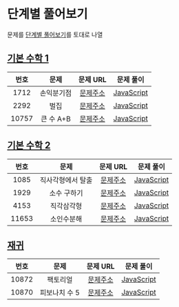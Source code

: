 # 단계별 풀어보기

문제를 [단계별 풀어보기](https://www.acmicpc.net/step)를 토대로 나열

## [기본 수학 1](https://www.acmicpc.net/step/8)

| 번호  |    문제    |                     문제 URL                      |                   문제 풀이                    |
| :---: | :--------: | :-----------------------------------------------: | :--------------------------------------------: |
| 1712  | 손익분기점 | [문제주소](https://www.acmicpc.net/problem/1712)  | [JavaScript](./기본_수학_1/1712-손익분기점.js) |
| 2292  |    벌집    | [문제주소](https://www.acmicpc.net/problem/2292)  |    [JavaScript](./기본_수학_1/2292-벌집.js)    |
| 10757 | 큰 수 A+B  | [문제주소](https://www.acmicpc.net/problem/10757) | [JavaScript](./기본_수학_1/10757-큰_수_A+B.js) |

## [기본 수학 2](https://www.acmicpc.net/step/10)

| 번호  |       문제        |                     문제 URL                      |                       문제 풀이                       |
| :---: | :---------------: | :-----------------------------------------------: | :---------------------------------------------------: |
| 1085  | 직사각형에서 탈출 | [문제주소](https://www.acmicpc.net/problem/1085)  | [JavaScript](./기본_수학_2/1085-직사각형에서_탈출.js) |
| 1929  |    소수 구하기    | [문제주소](https://www.acmicpc.net/problem/1929)  |    [JavaScript](./기본_수학_2/1929-소수_구하기.js)    |
| 4153  |    직각삼각형     | [문제주소](https://www.acmicpc.net/problem/4153)  |    [JavaScript](./기본_수학_2/4153-직각삼각형.js)     |
| 11653 |    소인수분해     | [문제주소](https://www.acmicpc.net/problem/11653) |    [JavaScript](./기본_수학_2/11653-소인수분해.js)    |

## [재귀](https://www.acmicpc.net/step/19)

| 번호  |     문제      |                     문제 URL                      |                  문제 풀이                  |
| :---: | :-----------: | :-----------------------------------------------: | :-----------------------------------------: |
| 10872 |   팩토리얼    | [문제주소](https://www.acmicpc.net/problem/10872) |   [JavaScript](./재귀/10872-팩토리얼.js)    |
| 10870 | 피보나치 수 5 | [문제주소](https://www.acmicpc.net/problem/10870) | [JavaScript](./재귀/10870-피보나치_수_5.js) |
